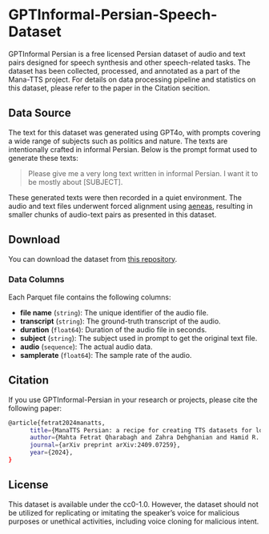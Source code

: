# GPTInformal-Persian-Speech-Dataset
GPTInformal Persian is a free licensed Persian dataset of audio and text pairs designed for speech synthesis and other speech-related tasks. The dataset has been collected, processed, and annotated as a part of the Mana-TTS project. For details on data processing pipeline and statistics on this dataset, please refer to the paper in the Citation secition.

## Data Source
The text for this dataset was generated using GPT4o, with prompts covering a wide range of subjects such as politics and nature. The texts are intentionally crafted in informal Persian. Below is the prompt format used to generate these texts:

> Please give me a very long text written in informal Persian. I want it to be mostly about [SUBJECT].

These generated texts were then recorded in a quiet environment. The audio and text files underwent forced alignment using [aeneas](https://github.com/readbeyond/aeneas), resulting in smaller chunks of audio-text pairs as presented in this dataset.

## Download
You can download the dataset from [this repository](https://huggingface.co/datasets/MahtaFetrat/GPTInformal-Persian).

### Data Columns

Each Parquet file contains the following columns:

- **file name** (`string`): The unique identifier of the audio file.
- **transcript** (`string`): The ground-truth transcript of the audio.
- **duration** (`float64`): Duration of the audio file in seconds.
- **subject** (`string`): The subject used in prompt to get the original text file.
- **audio** (`sequence`): The actual audio data.
- **samplerate** (`float64`): The sample rate of the audio.


## Citation

If you use GPTInformal-Persian in your research or projects, please cite the following paper:

```bash
@article{fetrat2024manatts,
      title={ManaTTS Persian: a recipe for creating TTS datasets for lower resource languages}, 
      author={Mahta Fetrat Qharabagh and Zahra Dehghanian and Hamid R. Rabiee},
      journal={arXiv preprint arXiv:2409.07259},
      year={2024},
}
```

## License

This dataset is available under the cc0-1.0. However, the dataset should not be utilized for replicating or imitating the speaker’s voice for malicious
purposes or unethical activities, including voice cloning for malicious intent.
